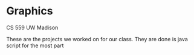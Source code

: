 # Graphics
CS 559 UW Madison

These are the projects we worked on for our class. They are done is java script for the most part
